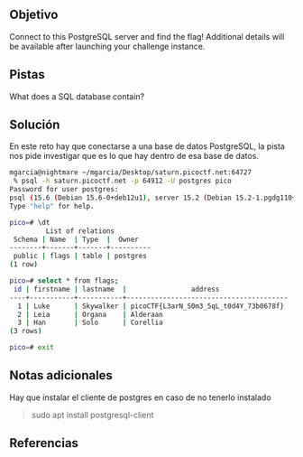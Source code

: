 ## Objetivo
Connect to this PostgreSQL server and find the flag!
Additional details will be available after launching your challenge instance.

## Pistas
What does a SQL database contain?

## Solución
En este reto hay que conectarse a una base de datos PostgreSQL, la pista nos pide investigar que es lo que hay dentro de esa base de datos.

```bash
mgarcia@nightmare ~/mgarcia/Desktop/saturn.picoctf.net:64727
 % psql -h saturn.picoctf.net -p 64912 -U postgres pico
Password for user postgres:
psql (15.6 (Debian 15.6-0+deb12u1), server 15.2 (Debian 15.2-1.pgdg110+1))
Type "help" for help.

pico=# \dt
         List of relations
 Schema | Name  | Type  |  Owner
--------+-------+-------+----------
 public | flags | table | postgres
(1 row)

pico=# select * from flags;
 id | firstname | lastname  |                address
----+-----------+-----------+----------------------------------------
  1 | Luke      | Skywalker | picoCTF{L3arN_S0m3_5qL_t0d4Y_73b0678f}
  2 | Leia      | Organa    | Alderaan
  3 | Han       | Solo      | Corellia
(3 rows)

pico=# exit
```

## Notas adicionales
Hay que instalar el cliente de postgres en caso de no tenerlo instalado
> sudo apt install postgresql-client

## Referencias